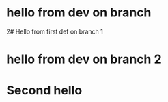 # hello from dev on branch 
2# Hello from first def on branch 1
# hello from dev on branch 2

# Second hello
